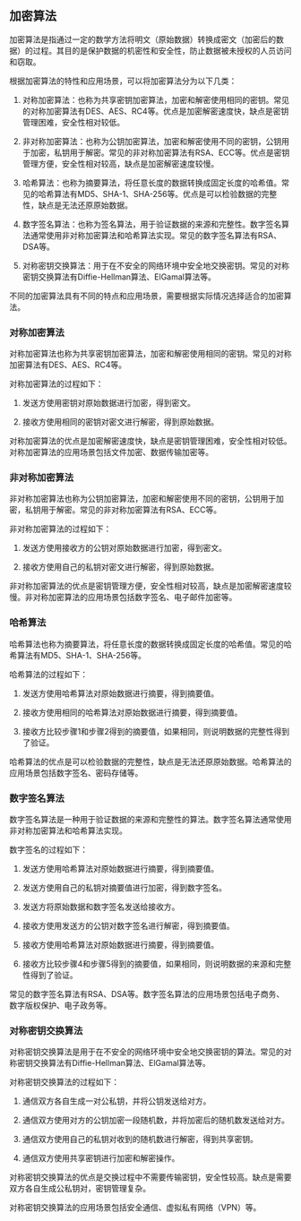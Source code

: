 
## 加密算法
加密算法是指通过一定的数学方法将明文（原始数据）转换成密文（加密后的数据）的过程。其目的是保护数据的机密性和安全性，防止数据被未授权的人员访问和窃取。

根据加密算法的特性和应用场景，可以将加密算法分为以下几类：

1.  对称加密算法：也称为共享密钥加密算法，加密和解密使用相同的密钥。常见的对称加密算法有DES、AES、RC4等。优点是加密解密速度快，缺点是密钥管理困难，安全性相对较低。
    
2.  非对称加密算法：也称为公钥加密算法，加密和解密使用不同的密钥，公钥用于加密，私钥用于解密。常见的非对称加密算法有RSA、ECC等。优点是密钥管理方便，安全性相对较高，缺点是加密解密速度较慢。
    
3.  哈希算法：也称为摘要算法，将任意长度的数据转换成固定长度的哈希值。常见的哈希算法有MD5、SHA-1、SHA-256等。优点是可以检验数据的完整性，缺点是无法还原原始数据。
    
4.  数字签名算法：也称为签名算法，用于验证数据的来源和完整性。数字签名算法通常使用非对称加密算法和哈希算法实现。常见的数字签名算法有RSA、DSA等。
    
5.  对称密钥交换算法：用于在不安全的网络环境中安全地交换密钥。常见的对称密钥交换算法有Diffie-Hellman算法、ElGamal算法等。
    

不同的加密算法具有不同的特点和应用场景，需要根据实际情况选择适合的加密算法。




### 对称加密算法

对称加密算法也称为共享密钥加密算法，加密和解密使用相同的密钥。常见的对称加密算法有DES、AES、RC4等。

对称加密算法的过程如下：

1. 发送方使用密钥对原始数据进行加密，得到密文。

2. 接收方使用相同的密钥对密文进行解密，得到原始数据。

对称加密算法的优点是加密解密速度快，缺点是密钥管理困难，安全性相对较低。对称加密算法的应用场景包括文件加密、数据传输加密等。

### 非对称加密算法

非对称加密算法也称为公钥加密算法，加密和解密使用不同的密钥，公钥用于加密，私钥用于解密。常见的非对称加密算法有RSA、ECC等。

非对称加密算法的过程如下：

1. 发送方使用接收方的公钥对原始数据进行加密，得到密文。

2. 接收方使用自己的私钥对密文进行解密，得到原始数据。

非对称加密算法的优点是密钥管理方便，安全性相对较高，缺点是加密解密速度较慢。非对称加密算法的应用场景包括数字签名、电子邮件加密等。

### 哈希算法

哈希算法也称为摘要算法，将任意长度的数据转换成固定长度的哈希值。常见的哈希算法有MD5、SHA-1、SHA-256等。

哈希算法的过程如下：

1. 发送方使用哈希算法对原始数据进行摘要，得到摘要值。

2. 接收方使用相同的哈希算法对原始数据进行摘要，得到摘要值。

3. 接收方比较步骤1和步骤2得到的摘要值，如果相同，则说明数据的完整性得到了验证。

哈希算法的优点是可以检验数据的完整性，缺点是无法还原原始数据。哈希算法的应用场景包括数字签名、密码存储等。
### 数字签名算法

数字签名算法是一种用于验证数据的来源和完整性的算法。数字签名算法通常使用非对称加密算法和哈希算法实现。

数字签名的过程如下：

1. 发送方使用哈希算法对原始数据进行摘要，得到摘要值。

2. 发送方使用自己的私钥对摘要值进行加密，得到数字签名。

3. 发送方将原始数据和数字签名发送给接收方。

4. 接收方使用发送方的公钥对数字签名进行解密，得到摘要值。

5. 接收方使用哈希算法对原始数据进行摘要，得到摘要值。

6. 接收方比较步骤4和步骤5得到的摘要值，如果相同，则说明数据的来源和完整性得到了验证。

常见的数字签名算法有RSA、DSA等。数字签名算法的应用场景包括电子商务、数字版权保护、电子政务等。

### 对称密钥交换算法

对称密钥交换算法是用于在不安全的网络环境中安全地交换密钥的算法。常见的对称密钥交换算法有Diffie-Hellman算法、ElGamal算法等。

对称密钥交换算法的过程如下：

1. 通信双方各自生成一对公私钥，并将公钥发送给对方。

2. 通信双方使用对方的公钥加密一段随机数，并将加密后的随机数发送给对方。

3. 通信双方使用自己的私钥对收到的随机数进行解密，得到共享密钥。

4. 通信双方使用共享密钥进行加密和解密操作。

对称密钥交换算法的优点是交换过程中不需要传输密钥，安全性较高。缺点是需要双方各自生成公私钥对，密钥管理复杂。

对称密钥交换算法的应用场景包括安全通信、虚拟私有网络（VPN）等。



## 
